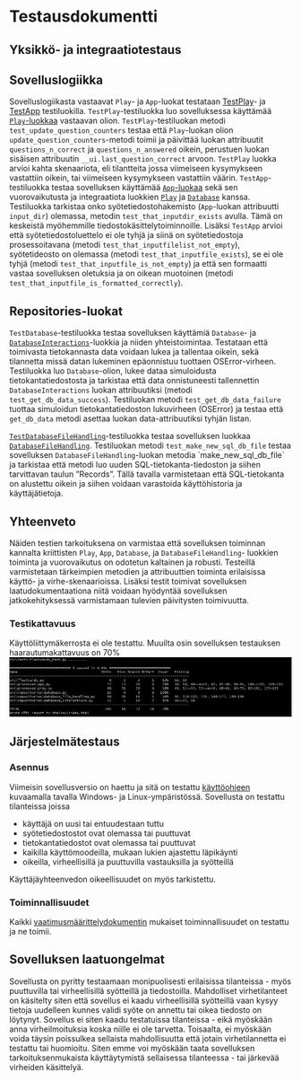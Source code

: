 
# Testausdokumentti

## Yksikkö- ja integraatiotestaus
## Sovelluslogiikka
Sovelluslogiikasta vastaavat `Play`- ja `App`-luokat testataan [TestPlay](https://github.com/platipus82/ot-harjoitustyo/blob/main/src/tests/flashcards_test.py)- ja [TestApp](https://github.com/platipus82/ot-harjoitustyo/blob/main/src/tests/flashcards_test.py)  testiluokilla.
`TestPlay`-testiluokka luo sovelluksessa käyttämää [`Play`-luokkaa](https://github.com/platipus82/ot-harjoitustyo/blob/main/src/processes/play.py) vastaavan olion. `TestPlay`-testiluokan metodi  `test_update_question_counters` testaa että `Play`-luokan olion `update_question_counters`-metodi toimii ja päivittää luokan attribuutit `questions_n_correct` ja `questions_n_answered` oikein, perustuen luokan sisäisen attribuutin `__ui.last_question_correct` arvoon. `TestPlay` luokka arvioi kahta skenaariota, eli tilantteita jossa viimeiseen kysymykseen vastattiin oikein, tai viimeiseen kysymykseen vastattiin väärin. 
`TestApp`-testiluokka testaa sovelluksen käyttämää [`App`-luokaa](https://github.com/platipus82/ot-harjoitustyo/blob/main/src/processes/app.py) sekä sen vuorovaikutusta ja integraatiota luokkien [`Play`](https://github.com/platipus82/ot-harjoitustyo/blob/main/src/processes/play.py) ja [`Database`](https://github.com/platipus82/ot-harjoitustyo/blob/main/src/repositories/database.py) kanssa. Testiluokka tarkistaa onko syötetiedostohakemisto (`App`-luokan attribuutti `input_dir`) olemassa, metodin `test_that_inputdir_exists` avulla. Tämä on keskeistä myöhemmille tiedostokäsittelytoiminnoille. Lisäksi `TestApp` arvioi että syötetiedostoluettelo ei ole tyhjä ja siinä on syötetiedostoja prosessoitavana (metodi `test_that_inputfilelist_not_empty`), syötetideosto on olemassa (metodi `test_that_inputfile_exists`), se ei ole tyhjä (metodi `test_that_inputfile_is_not_empty`) ja että sen formaatti vastaa sovelluksen oletuksia ja on oikean muotoinen (metodi `test_that_inputfile_is_formatted_correctly`). 

## Repositories-luokat
`TestDatabase`-testiluokka testaa sovelluksen käyttämiä `Database`- ja [`DatabaseInteractions`](https://github.com/platipus82/ot-harjoitustyo/blob/main/src/repositories/database_interactions.py)-luokkia ja niiden yhteistoimintaa. Testataan että toimivasta tietokannasta data voidaan lukea ja tallentaa oikein, sekä tilannetta missä datan lukeminen epäonnistuu tuottaen OSError-virheen. Testiluokka luo `Database`-olion, lukee dataa simuloidusta tietokantatiedostosta ja tarkistaa että data onnistuneesti tallennettin `DatabaseInteractions` luokan attribuutiksi (metodi `test_get_db_data_success`). Testiluokan metodi `test_get_db_data_failure` tuottaa simuloidun tietokantatiedoston lukuvirheen (OSError) ja testaa että  `get_db_data` metodi asettaa luokan data-attribuutiksi tyhjän listan. 

[`TestDatabaseFileHandling`](https://github.com/platipus82/ot-harjoitustyo/blob/main/src/tests/flashcards_tests.py)-testiluokka testaa sovelluksen luokkaa [`DatabaseFileHandling`](https://github.com/platipus82/ot-harjoitustyo/blob/main/src/repositories/database_file_hangling.py). Testiluokan metodi `test_make_new_sql_db_file` testaa sovelluksen `DatabaseFileHandling`-luokan metodia ´make_new_sql_db_file` ja tarkistaa että metodi luo uuden SQL-tietokanta-tiedoston ja siihen tarvittavan taulun ”Records”. Tällä tavalla varmistetaan että SQL-tietokanta on alustettu oikein ja siihen voidaan varastoida käyttöhistoria ja käyttäjätietoja. 

## Yhteenveto 
Näiden testien tarkoituksena on varmistaa että sovelluksen toiminnan kannalta kriittisten `Play`, `App`, `Database`, ja `DatabaseFileHandling`- luokkien toiminta ja vuorovaikutus on odotetun kaltainen ja robusti. Testeillä varmistetaan tärkeimpien metodien ja attribuuttien toiminta erilaisissa käyttö- ja virhe-skenaarioissa. Lisäksi testit toimivat sovelluksen laatudokumentaationa niitä voidaan hyödyntää sovelluksen jatkokehityksessä varmistamaan tulevien päivitysten toimivuutta. 

### Testikattavuus
Käyttöliittymäkerrosta ei ole testattu. Muuilta osin sovelluksen testauksen haarautumakattavuus on 70%
![](./kuvat/coverage_report.JPG)

## Järjestelmätestaus
### Asennus 
Viimeisin sovellusversio on haettu ja sitä on testattu [käyttöohjeen](https://github.com/platipus82/ot-harjoitustyo/blob/main/dokumentaatio/kayttoohje.md) kuvaamalla tavalla Windows- ja Linux-ympäristössä.
Sovellusta on testattu tilanteissa joissa
- käyttäjä on uusi tai entuudestaan tuttu
- syötetiedostostot ovat olemassa tai puuttuvat
- tietokantatiedostot ovat olemassa tai puuttuvat
- kaikilla käyttömoodeilla, mukaan lukien ajastettu läpikäynti
- oikeilla, virheellisillä ja puuttuvilla vastauksilla ja syötteillä

Käyttäjäyhteenvedon oikeellisuudet on myös tarkistettu. 


### Toiminnallisuudet
Kaikki [vaatimusmäärittelydokumentin](https://github.com/platipus82/ot-harjoitustyo/blob/main/dokumentaatio/vaatimusmaarittely.md) mukaiset toiminnallisuudet on testattu ja ne toimii.

## Sovelluksen laatuongelmat
Sovellusta on pyritty testaamaan monipuolisesti erilaisissa tilanteissa - myös puuttuvilla tai virheellisillä syötteillä ja tiedostoilla. 
Mahdolliset virhetilanteet on käsitelty siten että sovellus ei kaadu virheellisillä syötteillä vaan kysyy tietoja uudelleen kunnes validi syöte on annettu tai oikea tiedosto on löytynyt. Sovellus ei siten kaadu testatuissa tilanteissa - eikä myöskään anna virheilmoituksia koska niille ei ole tarvetta. Toisaalta, ei myöskään voida täysin poissulkea sellaista mahdollisuutta että jotain virhetilannetta ei testattu tai huomioitu. Siten emme voi myöskään taata sovelluksen tarkoituksenmukaista käyttäytymistä sellaisessa tilanteessa - tai järkevää virheiden käsittelyä. 
